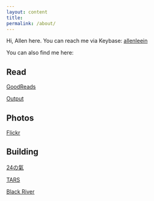 ```yaml
---
layout: content
title: 
permalink: /about/
---
```


Hi, Allen here. You can reach me via Keybase: [allenleein](https://keybase.io/allenleein)

You can also find me here:

## Read

[GoodReads](https://www.goodreads.com/user/show/20146841-allen)

[Output](https://allenleein.github.io/brains/output/)


## Photos

[Flickr](https://www.flickr.com/photos/allenandspace/)


## Building

[24の氣](https://www.producthunt.com/upcoming/24-24-energy)

[TARS](https://allenleein.github.io/tars/)

[Black River](https://medium.com/functionsfund)








